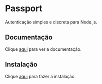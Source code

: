 # Passport

Autenticação simples e discreta para Node.js.

## Documentação

Clique [aqui](https://github.com/jaredhanson/passport) para ver a documentação.

## Instalação

Clique [aqui](https://www.npmjs.com/package/passport) para fazer a instalação.
